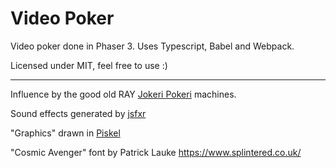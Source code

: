 # Video Poker
Video poker done in Phaser 3. Uses Typescript, Babel and Webpack.

Licensed under MIT, feel free to use :)

---
Influence by the good old RAY [Jokeri Pokeri](https://fi.wikipedia.org/wiki/Jokeripokeri) machines.

Sound effects generated by [jsfxr](http://github.grumdrig.com/jsfxr/)

"Graphics" drawn in [Piskel](https://www.piskelapp.com/)

"Cosmic Avenger" font by Patrick Lauke https://www.splintered.co.uk/
